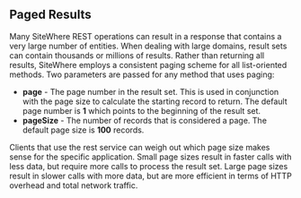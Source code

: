 ## Paged Results
Many SiteWhere REST operations can result in a response that contains a very large
number of entities. When dealing with large domains, result sets can contain
thousands or millions of results. Rather than returning all results, SiteWhere
employs a consistent paging scheme for all list-oriented methods. Two parameters
are passed for any method that uses paging:

- **page** - The page number in the result set. This is used in conjunction with
the page size to calculate the starting record to return. The default page number
is **1** which points to the beginning of the result set.
- **pageSize** - The number of records that is considered a page. The default
page size is **100** records.

Clients that use the rest service can weigh out which page size makes sense for
the specific application. Small page sizes result in faster calls with less data,
but require more calls to process the result set. Large page sizes result in 
slower calls with more data, but are more efficient in terms of HTTP overhead
and total network traffic.